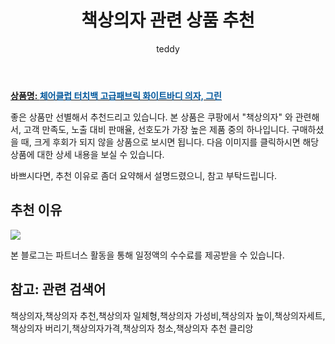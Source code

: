 ﻿---
layout: post
title:  "책상의자 관련 상품 추천"
author: teddy
categories: [ 가구/인테리어 ]
tags: [책상의자,책상의자 추천,책상의자 일체형,책상의자 가성비,책상의자 높이,책상의자세트,책상의자 버리기,책상의자가격,책상의자 청소,책상의자 추천 클리앙]
image: https://static.coupangcdn.com/image/product/image/vendoritem/2019/09/17/3566169741/d024efd9-bc4a-4b52-80a1-46ea09fc0284.jpg 
description: "쿠팡에서 책상의자 관련 상품으로 가장 고객 선호도가 높은 제품 중 하나입니다."
---

<a href="https://link.coupang.com/re/AFFSDP?lptag=AF5385349&pageKey=69284028&itemId=231962054&vendorItemId=3566169741&traceid=V0-153-071c8572a2f8b03d"><b>상품명: <font color='#01579B'>체어클럽 터치백 고급패브릭 화이트바디 의자, 그린</font></b></a>

좋은 상품만 선별해서 추천드리고 있습니다.
본 상품은 쿠팡에서 "책상의자" 와 관련해서, 고객 만족도, 노출 대비 판매율, 선호도가 가장 높은 제품 중의 하나입니다.
구매하셨을 때, 크게 후회가 되지 않을 상품으로 보시면 됩니다. 
다음 이미지를 클릭하시면 해당 상품에 대한 상세 내용을 보실 수 있습니다.

바쁘시다면, 추천 이유로 좀더 요약해서 설명드렸으니, 참고 부탁드립니다.

## 추천 이유 

<a href="https://link.coupang.com/re/AFFSDP?lptag=AF5385349&pageKey=69284028&itemId=231962054&vendorItemId=3566169741&traceid=V0-153-071c8572a2f8b03d"><img src="https://thumbnail7.coupangcdn.com/thumbnails/remote/q89/image/retail/images/75649340143803-e5619e23-7022-419e-8ead-03a6ab76825d.jpg"></a> 

본 블로그는 파트너스 활동을 통해 일정액의 수수료를 제공받을 수 있습니다.

## 참고: 관련 검색어    
책상의자,책상의자 추천,책상의자 일체형,책상의자 가성비,책상의자 높이,책상의자세트,책상의자 버리기,책상의자가격,책상의자 청소,책상의자 추천 클리앙